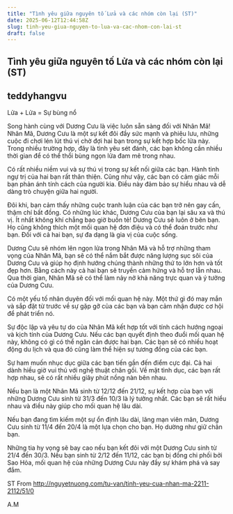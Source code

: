 ```yaml
---
title: "Tình yêu giữa nguyên tố Lửa và các nhóm còn lại (ST)"
date: 2025-06-12T12:44:58Z
slug: tinh-yeu-giua-nguyen-to-lua-va-cac-nhom-con-lai-st
draft: false
---
```


## Tình yêu giữa nguyên tố Lửa và các nhóm còn lại (ST)

## teddyhangvu

Lửa + Lửa = Sự bùng nổ​

Song hành cùng với Dương Cưu là việc luôn sẵn sàng đối với Nhân Mã! Nhân Mã, Dương Cưu là một sự kết đôi đầy sức mạnh và phiêu lưu, những cuộc đi chơi lén lút thú vị chờ đợi hai bạn trong sự kết hợp bốc lửa này. Trong nhiều trường hợp, đây là tình yêu sét đánh, các bạn không cần nhiều thời gian để có thể thổi bùng ngọn lửa đam mê trong nhau.​

Có rất nhiều niềm vui và sự thú vị trong sự kết nối giữa các bạn. Hành tinh ngự trị của hai bạn rất thân thiện. Cũng như vậy, các bạn có cảm giác mỗi bạn phản ánh tính cách của người kia. Điều này đảm bảo sự hiểu nhau và dễ dàng trò chuyện giữa hai người.

Đôi khi, bạn cảm thấy những cuộc tranh luận của các bạn trở nên gay cấn, thậm chí bất đồng. Có những lúc khác, Dương Cưu của bạn lại sâu xa và thú vị. Ít nhất không khí chẳng bao giờ buồn tẻ! Dương Cưu sẽ luôn ở bên bạn. Họ cũng không thích một mối quan hệ đơn điệu và có thể đoán trước như bạn. Đối với cả hai bạn, sự đa dạng là gia vị của cuộc sống.

Dương Cưu sẽ nhóm lên ngọn lửa trong Nhân Mã và hỗ trợ những tham vọng của Nhân Mã, bạn sẽ có thể nắm bắt được năng lượng sục sôi của Dương Cưu và giúp họ định hướng chúng thành những thứ to lớn hơn và tốt đẹp hơn. Bằng cách này cả hai bạn sẽ truyền cảm hứng và hỗ trợ lẫn nhau. Qua thời gian, Nhân Mã sẽ có thể làm nảy nở khả năng trực quan và ý tưởng của Dương Cưu.

Có một yếu tố nhân duyên đối với mối quan hệ này. Một thứ gì đó may mắn và sắp đặt từ trước về sự gặp gỡ của các bạn và bạn cảm nhận được cơ hội để phát triển nó.

Sự độc lập và yêu tự do của Nhân Mã kết hợp tốt với tính cách hướng ngoại và kịch tính của Dương Cưu. Nếu các bạn quyết định theo đuổi mối quan hệ này, không có gì có thể ngăn cản được hai bạn. Các bạn sẽ có nhiều hoạt động du lịch và qua đó cũng làm thể hiện sự tương đồng của các bạn.

Sự ham muốn nhục dục giữa các bạn tiến gần đến điểm cực đại. Cả hai dành hiều giờ vui thú với nghệ thuật chăn gối. Về mặt tình dục, các bạn rất hợp nhau, sẽ có rất nhiều giây phút nồng nàn bên nhau.

Nếu bạn là một Nhân Mã sinh từ 12/12 đến 21/12, sự kết hợp của bạn với những Dương Cưu sinh từ 31/3 đến 10/3 là lý tưởng nhất. Các bạn sẽ rất hiểu nhau và điều này giúp cho mối quan hệ lâu dài.

Nếu bạn đang tìm kiếm một sự ổn định lâu dài, lãng mạn viên mãn, Dương Cưu sinh từ 11/4 đến 20/4 là một lựa chọn cho bạn. Họ dường như giữ chân bạn.

Những tia hy vọng sẽ bay cao nếu bạn kết đôi với một Dương Cưu sinh từ 21/4 đến 30/3. Nếu bạn sinh từ 2/12 đến 11/12, các bạn bị đồng chi phối bởi Sao Hỏa, mối quan hệ của những Dương Cưu này đầy sự khám phá và say đắm.

ST 
From http://nguyetnuong.com/tu-van/tinh-yeu-cua-nhan-ma-2211-2112/51/0

A.M​
 
​